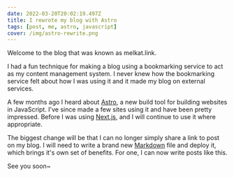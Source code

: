 ```yaml
---
date: 2022-03-20T20:02:19.497Z
title: I rewrote my blog with Astro
tags: [post, me, astro, javascript]
cover: /img/astro-rewrite.png
---
```

Welcome to the blog that was known as melkat.link.

I had a fun technique for making a blog using a bookmarking service to act as my content management system. I never knew how the bookmarking service felt about how I was using it and it made my blog on external services.

A few months ago I heard about [Astro](https://astro.build 'Astro project website'), a new build tool for building websites in JavaScript. I've since made a few sites using it and have been pretty impressed. Before I was using [Next.js](https://nextjs.org 'NextJS project website'), and I will continue to use it where appropriate.

The biggest change will be that I can no longer simply share a link to post on my blog. I will need to write a brand new [Markdown](https://en.wikipedia.org/wiki/Markdown 'Wikipedia page on Markdown') file and deploy it, which brings it's own set of benefits. For one, I can now write posts like this.

See you soon~
